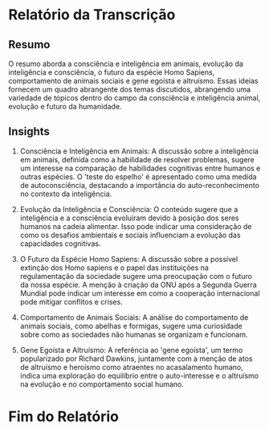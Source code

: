 # Relatório da Transcrição
## Resumo
O resumo aborda a consciência e inteligência em animais, evolução da inteligência e consciência, o futuro da espécie Homo Sapiens, comportamento de animais sociais e gene egoísta e altruísmo. Essas ideias fornecem um quadro abrangente dos temas discutidos, abrangendo uma variedade de tópicos dentro do campo da consciência e inteligência animal, evolução e futuro da humanidade.

## Insights
1. Consciência e Inteligência em Animais: A discussão sobre a inteligência em animais, definida como a habilidade de resolver problemas, sugere um interesse na comparação de habilidades cognitivas entre humanos e outras espécies. O 'teste do espelho' é apresentado como uma medida de autoconsciência, destacando a importância do auto-reconhecimento no contexto da inteligência.

2. Evolução da Inteligência e Consciência: O conteúdo sugere que a inteligência e a consciência evoluíram devido à posição dos seres humanos na cadeia alimentar. Isso pode indicar uma consideração de como os desafios ambientais e sociais influenciam a evolução das capacidades cognitivas.

3. O Futuro da Espécie Homo Sapiens: A discussão sobre a possível extinção dos Homo sapiens e o papel das instituições na regulamentação da sociedade sugere uma preocupação com o futuro da nossa espécie. A menção à criação da ONU após a Segunda Guerra Mundial pode indicar um interesse em como a cooperação internacional pode mitigar conflitos e crises.

4. Comportamento de Animais Sociais: A análise do comportamento de animais sociais, como abelhas e formigas, sugere uma curiosidade sobre como as sociedades não humanas se organizam e funcionam.

5. Gene Egoísta e Altruísmo: A referência ao 'gene egoísta', um termo popularizado por Richard Dawkins, juntamente com a menção de atos de altruísmo e heroísmo como atraentes no acasalamento humano, indica uma exploração do equilíbrio entre o auto-interesse e o altruísmo na evolução e no comportamento social humano.

# Fim do Relatório
